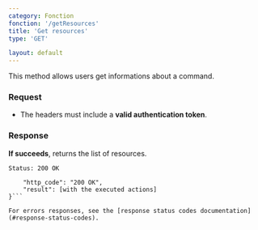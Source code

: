 ```yaml
---
category: Fonction
fonction: '/getResources'
title: 'Get resources'
type: 'GET'

layout: default
---
```


This method allows users get informations about a command.

### Request

* The headers must include a **valid authentication token**.

### Response

**If succeeds**, returns the list of resources.

```Status: 200 OK```
```{
    "http_code": "200 OK", 
    "result": [with the executed actions]
}```

For errors responses, see the [response status codes documentation](#response-status-codes).
